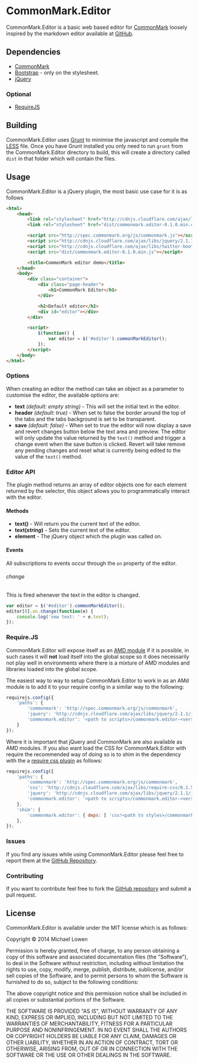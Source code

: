 # CommonMark.Editor

CommonMark.Editor is a basic web based editor for [CommonMark](http://commonmark.org/) loosely inspired by the markdown editor available at [GitHub](https://github.com/).

## Dependencies

* [CommonMark](http://commonmark.org/)
* [Bootstrap](http://getbootstrap.com/) - only on the stylesheet.
* [jQuery](http://jquery.com/)

### Optional

* [RequireJS](http://requirejs.org/)

## Building

CommonMark.Editor uses [Grunt](http://gruntjs.com/) to minimise the javascript and compile the [LESS](http://lesscss.org/) file. Once you have Grunt installed you only need to run `grunt` from the CommonMark.Editor directory to build, this will create a directory called `dist` in that folder which will contain the files.

## Usage

CommonMark.Editor is a jQuery plugin, the most basic use case for it is as follows

```html
<html>
	<head>
		<link rel="stylesheet" href="http://cdnjs.cloudflare.com/ajax/libs/twitter-bootstrap/3.3.1/css/bootstrap.min.css" />
		<link rel="stylesheet" href="dist/commonmark.editor-0.1.0.min.css" />

		<script src="http://spec.commonmark.org/js/commonmark.js"></script>
		<script src="http://cdnjs.cloudflare.com/ajax/libs/jquery/2.1.1/jquery.min.js"></script>
		<script src="http://cdnjs.cloudflare.com/ajax/libs/twitter-bootstrap/3.3.1/js/bootstrap.min.js"></script>
		<script src="dist/commonmark.editor-0.1.0.min.js"></script>

		<title>CommonMark editor demo</title>
	</head>
	<body>
		<div class="container">
			<div class="page-header">
				<h1>CommonMark Editor</h1>
			</div>

			<h2>Default editor</h2>
			<div id="editor"></div>
		</div>

		<script>
			$(function() {
				var editor = $('#editor').commonMarkEditor();
			});
		</script>
	</body>
</html>
```

### Options

When creating an editor the method can take an object as a parameter to customise the editor, the available options are:

* **text** *(default: empty string)* - This will set the initial text in the editor.
* **header** *(default: true)* - When set to false the border around the top of the tabs and the tabs background is set to be transparent.
* **save** *(default: false)* - When set to true the editor will now display a save and revert changes button below the text area and preview. The editor will only update the value returned by the `text()` method and trigger a change event when the save button is clicked. Revert will take remove any pending changes and reset what is currently being edited to the value of the `text()` method.

### Editor API

The plugin method returns an array of editor objects one for each element returned by the selector, this object allows you to programmatically interact with the editor.

#### Methods

* **text()** - Will return you the current text of the editor.
* **text(*string*)** - Sets the current text of the editor.
* **element** - The jQuery object which the plugin was called on.

#### Events

All subscriptions to events occur through the `on` property of the editor.

###### change

This is fired whenever the text in the editor is changed.
```js
var editor = $('#editor').commonMarkEditor();
editor[0].on.change(function(e) {
	console.log('new text: ' + e.text);
});
```

### Require.JS

CommonMark.Editor will expose itself as an [AMD module](http://en.wikipedia.org/wiki/Asynchronous_module_definition) if it is possible, in such cases it will **not** load itself into the global scope so it does necessarily not play well in environments where there is a mixture of AMD modules and libraries loaded into the global scope.

The easiest way to way to setup CommonMark.Editor to work in as an AMd module is to add it to your require config in a similar way to the following:

```js
requirejs.config({
	'paths': {
		'commonmark': 'http://spec.commonmark.org/js/commonmark',
		'jquery': 'http://cdnjs.cloudflare.com/ajax/libs/jquery/2.1.1/jquery.min',
		'commonmark.editor': '<path to scripts>/commonmark.editor-<version>.min',
	}
});
```

Where it is important that jQuery and CommonMark are also available as AMD modules. If you also want load the CSS for CommonMark.Editor with require the recommended way of doing so is to shim in the dependency with the a [require css plugin](https://github.com/guybedford/require-css) as follows:

```js
requirejs.config({
	'paths': {
		'commonmark': 'http://spec.commonmark.org/js/commonmark',
		'css': 'http://cdnjs.cloudflare.com/ajax/libs/require-css/0.1.5/css',
		'jquery': 'http://cdnjs.cloudflare.com/ajax/libs/jquery/2.1.1/jquery.min',
		'commonmark.editor': '<path to scripts>/commonmark.editor-<version>.min',
	},
	'shim': {
		'commonmark.editor': { deps: [ 'css!<path to styles>/commonmark.editor-<version>.min' ] }
	},
});
```

### Issues

If you find any issues while using CommonMark.Editor please feel free to report them at the [GitHub Repository](https://github.com/mlowen/CommonMark.Editor/issues).

### Contributing

If you want to contribute feel free to fork the [GitHub repository](https://github.com/mlowen/CommonMark.Editor) and submit a pull request.

## License

CommonMark.Editor is available under the MIT license which is as follows:

Copyright &copy; 2014 Michael Lowen

Permission is hereby granted, free of charge, to any person obtaining a copy of this software and associated documentation files (the "Software"), to deal in the Software without restriction, including without limitation the rights to use, copy, modify, merge, publish, distribute, sublicense, and/or sell copies of the Software, and to permit persons to whom the Software is furnished to do so, subject to the following conditions:

The above copyright notice and this permission notice shall be included in all copies or substantial portions of the Software.

THE SOFTWARE IS PROVIDED "AS IS", WITHOUT WARRANTY OF ANY KIND, EXPRESS OR IMPLIED, INCLUDING BUT NOT LIMITED TO THE WARRANTIES OF MERCHANTABILITY, FITNESS FOR A PARTICULAR PURPOSE AND NONINFRINGEMENT. IN NO EVENT SHALL THE AUTHORS OR COPYRIGHT HOLDERS BE LIABLE FOR ANY CLAIM, DAMAGES OR OTHER LIABILITY, WHETHER IN AN ACTION OF CONTRACT, TORT OR OTHERWISE, ARISING FROM, OUT OF OR IN CONNECTION WITH THE SOFTWARE OR THE USE OR OTHER DEALINGS IN THE SOFTWARE.
